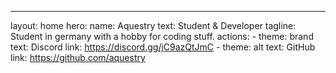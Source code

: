 ---
layout: home
hero:
  name: Aquestry
  text: Student & Developer
  tagline: Student in germany with a hobby for coding stuff.
  actions:
    - theme: brand
      text: Discord
      link: https://discord.gg/jC9azQtJmC
    - theme: alt
      text: GitHub
      link: https://github.com/aquestry